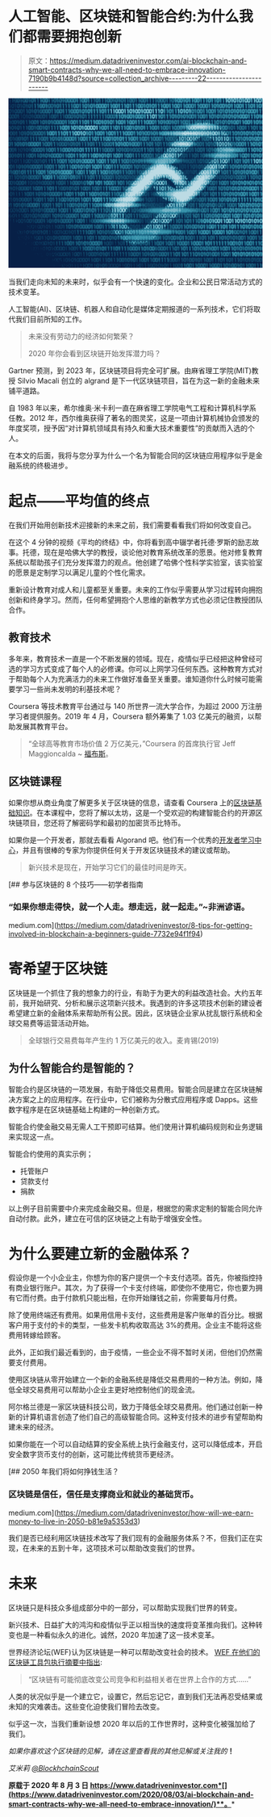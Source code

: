 # 人工智能、区块链和智能合约:为什么我们都需要拥抱创新

> 原文：<https://medium.datadriveninvestor.com/ai-blockchain-and-smart-contracts-why-we-all-need-to-embrace-innovation-7190b9b4148d?source=collection_archive---------22----------------------->

![](img/25c193cd29c9a744d673323d19bdd463.png)

当我们走向未知的未来时，似乎会有一个快速的变化。企业和公民日常活动方式的技术变革。

人工智能(AI)、区块链、机器人和自动化是媒体定期报道的一系列技术，它们将取代我们目前所知的工作。

> 未来没有劳动力的经济如何繁荣？
> 
> 2020 年你会看到区块链开始发挥潜力吗？

Gartner 预测，到 2023 年，区块链项目将完全可扩展。由麻省理工学院(MIT)教授 Silvio Macali 创立的 algrand 是下一代区块链项目，旨在为这一新的金融未来铺平道路。

自 1983 年以来，希尔维奥·米卡利一直在麻省理工学院电气工程和计算机科学系任教。2012 年，西尔维奥获得了著名的图灵奖，这是一项由计算机械协会颁发的年度奖项，授予因“对计算机领域具有持久和重大技术重要性”的贡献而入选的个人。

在本文的后面，我将与您分享为什么一个名为智能合同的区块链应用程序似乎是金融系统的终极进步。

# 起点——平均值的终点

在我们开始用创新技术迎接新的未来之前，我们需要看看我们将如何改变自己。

在这个 4 分钟的视频《平均的终结》中，你将看到高中辍学者托德·罗斯的励志故事。托德，现在是哈佛大学的教授，谈论他对教育系统改革的愿景。他对修复教育系统以帮助孩子们充分发挥潜力的观点。他创建了哈佛个性科学实验室，该实验室的愿景是定制学习以满足儿童的个性化需求。

重新设计教育对成人和儿童都至关重要。未来的工作似乎需要从学习过程转向拥抱创新和终身学习。然而，任何希望拥抱个人思维的新教学方式也必须记住教授团队合作。

## 教育技术

多年来，教育技术一直是一个不断发展的领域。现在，疫情似乎已经把这种曾经可选的学习方式变成了每个人的必修课。你可以上网学习任何东西。这种教育方式对于帮助每个人为充满活力的未来工作做好准备至关重要。谁知道你什么时候可能需要学习一些尚未发明的利基技术呢？

Coursera 等技术教育平台通过与 140 所世界一流大学合作，为超过 2000 万注册学习者提供服务。2019 年 4 月，Coursera 额外筹集了 1.03 亿美元的融资，以帮助发展其教育平台。

> “全球高等教育市场价值 2 万亿美元，”Coursera 的首席执行官 Jeff Maggioncalda ~ [福布斯](https://www.forbes.com/sites/susanadams/2020/07/17/online-learning-platform-coursera-raises-130-million-at-reported-25-billion-valuation/#73175adb688f)。

## 区块链课程

如果你想从商业角度了解更多关于区块链的信息，请查看 Coursera 上的[区块链基础知识](https://www.coursera.org/learn/blockchain-basics)。在本课程中，您将了解以太坊，这是一个受欢迎的构建智能合约的开源区块链项目，您还将了解密码学和最初的加密货币比特币。

如果你是一个开发者，那就去看看 Algorand 吧。他们有一个优秀的[开发者学习中心](https://developer.algorand.org/)，并且有很棒的专家为你提供任何关于开发区块链技术的建议或帮助。

> 新兴技术是现在，开始学习它们的最佳时间是昨天。

[](https://medium.com/datadriveninvestor/8-tips-for-getting-involved-in-blockchain-a-beginners-guide-7732e94f1f94) [## 参与区块链的 8 个技巧——初学者指南

### “如果你想走得快，就一个人走。想走远，就一起走。”~非洲谚语。

medium.com](https://medium.com/datadriveninvestor/8-tips-for-getting-involved-in-blockchain-a-beginners-guide-7732e94f1f94) 

# 寄希望于区块链

区块链是一个抓住了我的想象力的行业，有助于为更大的利益改造社会。大约五年前，我开始研究、分析和展示这项新兴技术。我遇到的许多这项技术创新的建设者希望建立新的金融体系来帮助所有公民。因此，区块链企业家从扰乱银行系统和全球交易费等运营活动开始。

> 全球银行交易费每年产生约 1 万亿美元的收入。麦肯锡(2019)

## 为什么智能合约是智能的？

智能合约是区块链的一项发展，有助于降低交易费用。智能合同是建立在区块链解决方案之上的应用程序。在行业中，它们被称为分散式应用程序或 Dapps。这些数字程序是在区块链基础上构建的一种创新方式。

智能合约使金融交易无需人工干预即可结算。他们使用计算机编码规则和业务逻辑来实现这一点。

智能合约使用的真实示例；

*   托管账户
*   贷款支付
*   捐款

以上例子目前需要中介来完成金融交易。但是，根据您的需求定制的智能合同允许自动付款。此外，建立在可信的区块链之上有助于增强安全性。

# 为什么要建立新的金融体系？

假设你是一个小企业主，你想为你的客户提供一个卡支付选项。首先，你被指控持有商业银行账户。其次，为了获得一个卡支付终端，即使你不使用它，你也要为拥有它而付费。由于付款机只能出租，在你开始赚钱之前，你需要每月付费。

除了使用终端还有费用。如果用信用卡支付，这些费用是客户账单的百分比。根据客户用于支付的卡的类型，一些发卡机构收取高达 3%的费用。企业主不能将这些费用转嫁给顾客。

此外，正如我们最近看到的，由于疫情，一些企业不得不暂时关闭，但他们仍然需要支付费用。

使用区块链从零开始建立一个新的金融系统是降低交易费用的一种方法。例如，降低全球交易费用可以帮助小企业主更好地控制他们的现金流。

阿尔格兰德是一家区块链科技公司，致力于降低全球交易费用。他们通过创新一种新的计算机语言创造了他们自己的高级智能合同。这种支付技术的进步有望帮助构建未来的经济。

如果你能在一个可以自动结算的安全系统上执行金融支付，这可以降低成本，开启安全数字货币支付的创新，这可能比传统货币更经济。

[](https://medium.com/datadriveninvestor/how-will-we-earn-money-to-live-in-2050-b81e9a5353d3) [## 2050 年我们将如何挣钱生活？

### 区块链是信任，信任是支撑商业和就业的基础货币。

medium.com](https://medium.com/datadriveninvestor/how-will-we-earn-money-to-live-in-2050-b81e9a5353d3) 

我们是否已经利用区块链技术改写了我们现有的金融服务体系？不，但我们正在实现，在未来的五到十年，这项技术可以帮助改变我们的世界。

# 未来

区块链只是科技众多组成部分中的一部分，可以帮助实现我们世界的转变。

新兴技术、日益扩大的鸿沟和疫情似乎正以相当快的速度将变革推向我们。这种转变也是一种看似永久的进化。诚然，2020 年加速了这一技术变革。

世界经济论坛(WEF)认为区块链是一种可以帮助改变社会的技术。 [WEF 在他们的区块链工具包执行摘要中指出](https://widgets.weforum.org/blockchain-toolkit/):

> “区块链有可能彻底改变公司竞争和利益相关者在世界上合作的方式……”

人类的状况似乎是一个建立它，设置它，然后忘记它，直到我们无法再忍受结果或未知的灾难袭击。这些变化迫使我们冒险去改变。

似乎这一次，当我们重新设想 2020 年以后的工作世界时，这种变化被强加给了我们。

*如果你喜欢这个区块链的见解，请在这里查看我的其他见解或关注我的*[](https://twitter.com/e_nicleoid)**！**

*艾米莉 [@BlockhchainScout](https://twitter.com/BlockchainScout)*

**原载于 2020 年 8 月 3 日 https://www.datadriveninvestor.com*[](https://www.datadriveninvestor.com/2020/08/03/ai-blockchain-and-smart-contracts-why-we-all-need-to-embrace-innovation/)**。***